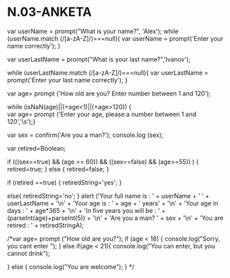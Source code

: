 # N.03-ANKETA

var userName = prompt("What is your name?", 'Alex');
while (userName.match (/[a-zA-Z]/)===null){
    var userName = prompt('Enter your name correctly');
}
    
var userLastName = prompt("What is your last name?",'Ivanov');

while (userLastName.match (/[a-zA-Z]/)===null){
    var userLastName = prompt('Enter your last name correctly');
}


var age= prompt ('How old are you? Enter number between 1 and 120');

while (isNaN(age)||(+age<1)||(+age>120)) {    
 var age= prompt ('Enter your age, please:a number between 1 and 120','\s');}


var sex = confirm('Are you a man?');
console.log (sex);

var retired=Boolean;

if (((sex==true) && (age >= 60)) && ((sex==false) && (age>=55)) ) {
    retired=true;
} 
else {
    retired=false;
}

if (retired ==true) {
    retiredString='yes';
}

else{
    retiredString='no';
}
alert ('Your full name is : ' + userName + ' ' + userLastName + '\n' + 'Your age is : ' + age + ' years' + '\n' + 'Your age in days : ' + age*365 + '\n'  + 'In five years you will be : ' + (parseInt(age)+parseInt(5)) + '\n' + 'Are you a man? ' + sex + '\n' + 'You are retired : ' + retiredStringA);

/*var age= prompt ("How old are you?");
if (age < 18) {
    console.log("Sorry, you cant enter ");
}
else if(age < 21){
    console.log("You can enter, but you cannot drink");
    
}
else  {
    console.log("You are welcome");
}
 */

